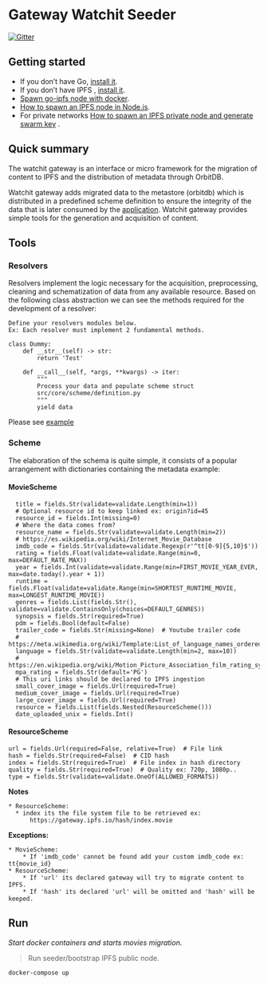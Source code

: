 # Gateway Watchit Seeder

[![Gitter](https://badges.gitter.im/watchit-app/community.svg)](https://gitter.im/watchit-app/community?utm_source=badge&utm_medium=badge&utm_campaign=pr-badge)

## Getting started

* If you don’t have Go, [install it](https://golang.org/doc/install).
* If you don’t have IPFS , [install it](https://github.com/ipfs/go-ipfs#install).
* [Spawn go-ipfs node with docker](https://mrh.io/ipfs_docker/).
* [How to spawn an IPFS node in Node.js](https://mrh.io/2018-01-24-pushing-limits-ipfs-orbitdb/).
* For private networks [How to spawn an IPFS private node and generate swarm key](https://mrh.io/ipfs-private-networks/)
  .

## Quick summary

The watchit gateway is an interface or micro framework for the migration of content to IPFS and the distribution of
metadata through OrbitDB.

Watchit gateway adds migrated data to the metastore (orbitdb) which is distributed in a predefined scheme definition to
ensure the integrity of the data that is later consumed by
the [application](https://github.com/ZorrillosDev/watchit-desktop). Watchit gateway provides simple tools for the
generation and acquisition of content.

## Tools

### Resolvers

Resolvers implement the logic necessary for the acquisition, preprocessing, cleaning and schematization of data from any
available resource. Based on the following class abstraction we can see the methods required for the development of a
resolver:

~~~~
Define your resolvers modules below.
Ex: Each resolver must implement 2 fundamental methods.

class Dummy:
    def __str__(self) -> str:
        return 'Test'

    def __call__(self, *args, **kwargs) -> iter:
        """
        Process your data and populate scheme struct
        src/core/scheme/definition.py
        """
        yield data
~~~~

Please see [example](https://github.com/ZorrillosDev/watchit-gateway/blob/master/resolvers/dummy/dummy.py)

### Scheme

The elaboration of the schema is quite simple, it consists of a popular arrangement with dictionaries containing the
metadata example:

#### MovieScheme
```
  title = fields.Str(validate=validate.Length(min=1))
  # Optional resource id to keep linked ex: origin?id=45
  resource_id = fields.Int(missing=0)
  # Where the data comes from?
  resource_name = fields.Str(validate=validate.Length(min=2))
  # https://es.wikipedia.org/wiki/Internet_Movie_Database
  imdb_code = fields.Str(validate=validate.Regexp(r'^tt[0-9]{5,10}$'))
  rating = fields.Float(validate=validate.Range(min=0, max=DEFAULT_RATE_MAX))
  year = fields.Int(validate=validate.Range(min=FIRST_MOVIE_YEAR_EVER, max=date.today().year + 1))
  runtime = fields.Float(validate=validate.Range(min=SHORTEST_RUNTIME_MOVIE, max=LONGEST_RUNTIME_MOVIE))
  genres = fields.List(fields.Str(), validate=validate.ContainsOnly(choices=DEFAULT_GENRES))
  synopsis = fields.Str(required=True)
  pdm = fields.Bool(default=False)
  trailer_code = fields.Str(missing=None)  # Youtube trailer code
  # https://meta.wikimedia.org/wiki/Template:List_of_language_names_ordered_by_code
  language = fields.Str(validate=validate.Length(min=2, max=10))
  # https://en.wikipedia.org/wiki/Motion_Picture_Association_film_rating_system
  mpa_rating = fields.Str(default='PG')
  # This uri links should be declared to IPFS ingestion
  small_cover_image = fields.Url(required=True)
  medium_cover_image = fields.Url(required=True)
  large_cover_image = fields.Url(required=True)
  resource = fields.List(fields.Nested(ResourceScheme()))
  date_uploaded_unix = fields.Int()
```

#### ResourceScheme
    url = fields.Url(required=False, relative=True)  # File link
    hash = fields.Str(required=False)  # CID hash
    index = fields.Str(required=True)  # File index in hash directory
    quality = fields.Str(required=True)  # Quality ex: 720p, 1080p..
    type = fields.Str(validate=validate.OneOf(ALLOWED_FORMATS))

**Notes**
  
    * ResourceScheme:
      * index its the file system file to be retrieved ex:
          https://gateway.ipfs.io/hash/index.movie


**Exceptions:**

    * MovieScheme: 
        * If 'imdb_code' cannot be found add your custom imdb_code ex: tt{movie_id}
    * ResourceScheme: 
        * If 'url' its declared gateway will try to migrate content to IPFS.
        * If 'hash' its declared 'url' will be omitted and 'hash' will be keeped.

## Run

*Start docker containers and starts movies migration.*
> Run seeder/bootstrap IPFS public node.

`docker-compose up`
